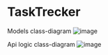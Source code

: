# TaskTrecker

Models class-diagram
![image](https://user-images.githubusercontent.com/92753056/208234094-24f0f69c-2b7b-4422-8a77-3eed1b4ca1d2.png)

Api logic class-diagram
![image](https://user-images.githubusercontent.com/92753056/208045029-5357c0b7-3ad9-4cec-bd48-f9a491a28a97.png)
